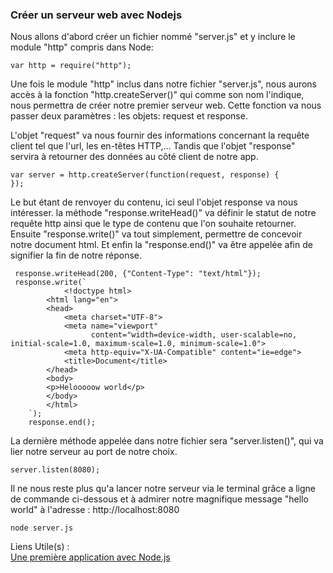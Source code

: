 ### Créer un serveur web avec Nodejs 

Nous allons d'abord créer un fichier nommé "server.js" et y inclure le module "http"
compris dans Node:

```
var http = require("http");
```

Une fois le module "http" inclus dans notre fichier "server.js", nous aurons accès à la fonction
"http.createServer()" qui comme son nom l'indique, nous permettra de créer notre premier serveur web. Cette fonction
va nous passer deux paramètres : les objets: request et response.

L'objet "request" va nous fournir des informations concernant la requête client tel que l'url, les en-têtes HTTP,...
Tandis que l'objet "response" servira à retourner des données au côté client de notre app. 

```
var server = http.createServer(function(request, response) {
});
```

Le but étant de renvoyer du contenu, ici seul l'objet response va nous intéresser.
la méthode "response.writeHead()" va définir le statut de notre requête http ainsi que le type de contenu
que l'on souhaite retourner. Ensuite "response.write()" va tout simplement, permettre de concevoir notre
document html. Et enfin la "response.end()" va être appelée afin de signifier la fin de notre réponse.

```
 response.writeHead(200, {"Content-Type": "text/html"});
 response.write(`
            <!doctype html>
        <html lang="en">
        <head>
            <meta charset="UTF-8">
            <meta name="viewport"
                  content="width=device-width, user-scalable=no, initial-scale=1.0, maximum-scale=1.0, minimum-scale=1.0">
            <meta http-equiv="X-UA-Compatible" content="ie=edge">
            <title>Document</title>
        </head>
        <body>
        <p>Helooooow world</p>
        </body>
        </html>
    `);
    response.end();
```
La dernière méthode appelée dans notre fichier sera "server.listen()", qui va lier notre serveur au port 
de notre choix.

```
server.listen(8080);
```

Il ne nous reste plus qu'a lancer notre serveur via le terminal grâce a ligne de commande ci-dessous 
et à admirer notre magnifique message "hello world" à l'adresse :
http://localhost:8080

```
node server.js
```


Liens Utile(s) :  
[Une première application avec Node.js](https://openclassrooms.com/courses/des-applications-ultra-rapides-avec-node-js/une-premiere-application-avec-node-js)
